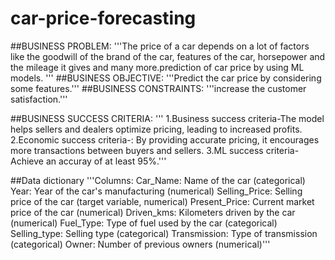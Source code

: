 # car-price-forecasting
##BUSINESS PROBLEM:
'''The price of a car depends on a lot of factors like the goodwill of the brand of the car,
features of the car, horsepower and the mileage it gives and many more.prediction of car price by using ML models.
'''
##BUSINESS OBJECTIVE:
'''Predict the car price by considering some features.'''
##BUSINESS CONSTRAINTS:
'''increase the customer satisfaction.'''

##BUSINESS SUCCESS CRITERIA:
'''
1.Business success criteria-The model helps sellers and dealers optimize pricing, leading to increased profits.
2.Economic success criteria-: By providing accurate pricing, it encourages more transactions between buyers and sellers.
3.ML success criteria-Achieve an accuray of at least 95%.'''

##Data dictionary
'''Columns:
Car_Name: Name of the car (categorical)
Year: Year of the car's manufacturing (numerical)
Selling_Price: Selling price of the car (target variable, numerical)
Present_Price: Current market price of the car (numerical)
Driven_kms: Kilometers driven by the car (numerical)
Fuel_Type: Type of fuel used by the car (categorical)
Selling_type: Selling type (categorical)
Transmission: Type of transmission (categorical)
Owner: Number of previous owners (numerical)'''
